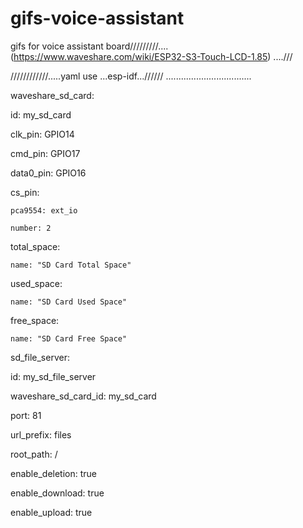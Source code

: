# gifs-voice-assistant
gifs for voice assistant
board/////////.... (https://www.waveshare.com/wiki/ESP32-S3-Touch-LCD-1.85) ....///

 ////////////.....yaml use ...esp-idf...//////
 ..................................

waveshare_sd_card:

  id: my_sd_card

  clk_pin: GPIO14

  cmd_pin: GPIO17

  data0_pin: GPIO16

  cs_pin:

    pca9554: ext_io

    number: 2

  total_space:

    name: "SD Card Total Space"

  used_space:

    name: "SD Card Used Space"

  free_space:

    name: "SD Card Free Space"



sd_file_server:

  id: my_sd_file_server
  
  waveshare_sd_card_id: my_sd_card
  
  port: 81
  
  url_prefix: files
  
  root_path: /
  
  enable_deletion: true
  
  enable_download: true
  
  enable_upload: true
  
